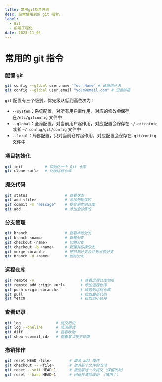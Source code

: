 ```yaml
---
title: 常用git指令总结
desc: 经常使用到的 git 指令。
label:
  - Git
  - 前端工程化
date: 2023-11-03
---
```


# 常用的 git 指令

### 配置 git

```zsh
git config --global user.name "Your Name" # 设置用户名
git config --global user.email "your@email.com" # 设置邮箱
```

`git` 配置有三个级别，优先级从低到高依次为：

- `--system`：系统配置，对所有用户起作用，对应的修改会保存在`/etc/gitconfig` 文件中
- `--global`：全局配置，对当前用户起作用，对应配置会保存在 `~/.gitcofnig` 或者 `~/.config/git/config` 文件中
- `--local`：局部配置，只对当前仓库起作用，对应配置会保存在`.git/config` 文件中

### 项目初始化

```zsh
git init          # 初始化一个 Git 仓库
git clone <url>   # 克隆远程仓库

```

### 提交代码

```zsh
git status                 # 查看状态
git add <file>             # 添加到暂存区
git commit -m "message"    # 提交到本地仓库
git add .                  # 添加全部修改
```

### 分支管理

```zsh
git branch                 # 查看本地分支
git branch <name>          # 新建分支
git checkout <name>        # 切换分支
git checkout -b <name>     # 新建并切换分支
git merge <branch>         # 把目标分支合并到当前分支
git branch -d <name>       # 删除分支
```

### 远程仓库

```zsh
git remote -v                     # 查看远程仓库地址
git remote add origin <url>       # 添加远程仓库
git push origin <branch>          # 推送到远程仓库
git pull                          # 拉取最新代码
git fetch                         # 拉取但不合并
```

### 查看记录

```zsh
git log                # 提交历史
git log --oneline      # 简洁模式
git diff               # 查看改动
git show <commit_id>   # 查看某次提交详情
```

### 撤销操作

```zsh
git reset HEAD <file>        # 取消 add 操作
git checkout -- <file>       # 放弃某个文件的改动
git reset --soft HEAD~1      # 撤回最近一次提交（保留改动）
git reset --hard HEAD~1      # 回退并清除改动 （慎用！）
```
